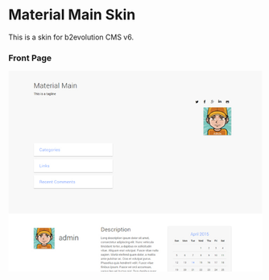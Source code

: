 # Material Main Skin

This is a skin for b2evolution CMS v6.

### Front Page

![disp=front](skinshot_front.jpg)
